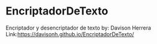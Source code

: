 # EncriptadorDeTexto
Encriptador y desencriptador de texto by: Davison Herrera 
Link:https://davisonh.github.io/EncriptadorDeTexto/
